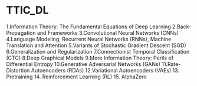 # TTIC_DL



1.Information Theory: The Fundamental Equations of Deep Learning
2.Back-Propagation and Frameworks
3.Convolutional Neural Networks (CNNs)
4.Language Modeling, Recurrent Neural Networks (RNNs), Machine Translation and Attention
5.Variants of Stochastic Gradient Descent (SGD)
6.Generalization and Regularization
7.Connectionist Temporal Classification (CTC)
8.Deep Graphical Models
9.More Information Theory: Perils of Differential Entropy
10.Generative Adversarial Networks (GANs)
11.Rate-Distortion Autoencoders (RDAs)
12.Variational Autoencoders (VAEs)
13. Pretraining
14. Reinforcement Learning (RL)
15. AlphaZero
